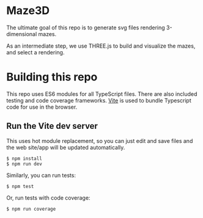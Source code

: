 # Maze3D

The ultimate goal of this repo is to generate svg files rendering 3-dimensional
mazes.

As an intermediate step, we use THREE.js to build and visualize the mazes,
and select a rendering.

# Building this repo

This repo uses ES6 modules for all TypeScript files.  There are also included
testing and code coverage frameworks.  [Vite](https://vitejs.dev/) is used
to bundle Typescript code for use in the browser.

## Run the Vite dev server

This uses hot module replacement, so you can just edit and save files
and the web site/app will be updated automatically.

```
$ npm install
$ npm run dev
```

Similarly, you can run tests:

```
$ npm test
```

Or, run tests with code coverage:

```
$ npm run coverage
```
